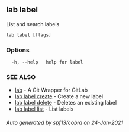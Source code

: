 ## lab label

List and search labels

```
lab label [flags]
```

### Options

```
  -h, --help   help for label
```

### SEE ALSO

* [lab](index.md)	 - A Git Wrapper for GitLab
* [lab label create](lab_label_create.md)	 - Create a new label
* [lab label delete](lab_label_delete.md)	 - Deletes an existing label
* [lab label list](lab_label_list.md)	 - List labels

###### Auto generated by spf13/cobra on 24-Jan-2021
